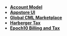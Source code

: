 - <strong>[Account Model](account-model/README.md)</strong>
- <strong>[Appstore UI](appstore_ui/README.md)</strong>
- <strong>[Global CML Marketplace](epoch10_billing_tax/marketplace_trade_maintainer_seat.md)</strong>
- <strong>[Harberger Tax](harberger_tax/README.md)</strong>
- <strong>[Epoch10 Billing and Tax](epoch10_billing_tax/README.md)</strong>
